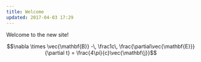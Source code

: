 ```yaml
---
title: Welcome
updated: 2017-04-03 17:29
---
```


Welcome to the new site!

$$\nabla \times \vec{\mathbf{B}} -\, \frac1c\, \frac{\partial\vec{\mathbf{E}}}{\partial t}  = \frac{4\pi}{c}\vec{\mathbf{j}}$$
